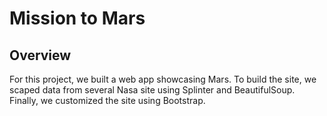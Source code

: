 # Mission to Mars

## Overview

For this project, we built a web app showcasing Mars. To build the site, we scaped data from several Nasa site using Splinter and BeautifulSoup. Finally, we customized the site using Bootstrap.
